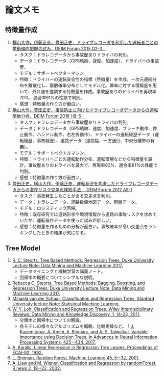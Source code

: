 # 論文メモ

## 特徴量作成

1. [横山大作，伊藤正彦，豊田正史．ドライブレコーダを利用した運転者ごとの挙動傾向把握の試み．DEIM Forum 2015 D2-3．](http://db-event.jpn.org/deim2015/paper/308.pdf)
	- タスク：ドラレコデータから事故歴ありドライバの判別。
	- データ：ドラレコデータ（GPS軌跡、速度、加速度）、ドライバーの事故歴。
	- モデル：サポートベクターマシン。
	- 特徴：ドライバーの運転安全性の指標（特徴量）を作成。一次元連続分布を離散化し、離散確率分布としてモデル化。確率に対する情報量を用いて、外れ値を強調する特徴量を作成。事故歴ありのドライバを再現率70%、適合率61%の性能で判別。
	- 感想：特徴量の作り方が面白い。
1. [横山大作，豊田正史．事故防止に向けたドライブレコーダデータからの運転挙動分析．DEIM Forum 2016 H8-5．](http://db-event.jpn.org/deim2016/papers/390.pdf)
	- タスク：ドラレコデータから事故歴ありドライバの判別。
	- データ；ドラレコデータ（GPS軌跡、速度、加速度、ブレーキ動作、停止動作、ハンドル動作、右左折動作）、ドライバーの運転経歴データ（運転経歴、事故経歴）、道路データ（道路幅、一方通行、中央分離帯の有無）。
	- モデル：サポートベクトルマシン。
	- 特徴：ドライバーごとの運転動作分布、運転環境などから特徴量を設計。事故歴ありのドライバを最大で、再現率83%、適合率81%の性能で判別。
	- 感想：特徴量の作り方が面白い。
1. [豊田正史，横山大作，伊藤正彦．運転状況を考慮したドライブレコーダデータからの潜在リスク交差点検知手法． DEIM Forum 2017 A5-1](http://db-event.jpn.org/deim2017/papers/372.pdf)
	- タスク：事故発生したことがある交差点を判別。
	- データ：ドラレコデータ、道路数値地図データ、雨量データ。
	- モデル：ロジスティック回帰。
	- 特徴：既存研究では道路形状や環境情報から道路の事故リスクを求めていたが、運転操作データを使った試みが新しい。
	- 感想：特徴量を作るための分析が面白い。事故確率が高い交差点をランキングしたときの結果が気になる。

## Tree Model

1. [R. C. Steorts. Tree Based Methods: Regression Trees. Duke University Lecture Note: Data Mining and Machine Learning 2017.](http://www2.stat.duke.edu/~rcs46/lectures_2017/08-trees/08-tree-regression.pdf)
	- データマイニングと機械学習の講義ノート。
	- 回帰木の概要についてシンプルな説明。
1. [Rebecca C. Steorts. Tree Based Methods: Bagging, Boosting, and
Regression Trees. Duke University Lecture Note: Data Mining and Machine Learning 2017.](http://www2.stat.duke.edu/~rcs46/lectures_2017/08-trees/08-tree-advanced.pdf)
1. [Mihaela van der Schaar. Classification and Regression Trees. Stanford University lecture Note: Statistical Machine Learning.](http://www.stats.ox.ac.uk/~flaxman/HT17_lecture13.pdf)
1. [W. Y. Loh. Classification and Regression Trees. Wiley Interdisciplinary Reviews: Data Mining and Knowledge Discovery, 1, 14-23, 2011.](https://onlinelibrary.wiley.com/doi/abs/10.1002/widm.8)
	- 分類木と回帰木についての解説。
	- 各モデルの様々なアルゴリズムを概観、比較実験など。
1.[J. Kazemitabar, A. Amini, A. Bloniarz, and A. S. Talwalkar. Variable Importance using Decision Trees. In Advances in Neural Information Processing Systems, 425--434, 2017.](http://papers.nips.cc/paper/6646-variable-importance-using-decision-trees)
1. [A. Karalic. Linear Regression in Regression Tree Leaves. Proceedings of ECAI-92, 1992.](http://citeseerx.ist.psu.edu/viewdoc/summary?doi=10.1.1.35.2878) 
1. [L. Breiman. Random Forest. Machine Learning 45, 5--32, 2001.](https://link.springer.com/article/10.1023%2FA%3A1010933404324)
1. [A. Liaw and M. Wiener. Classification and Regression by randomForest. R news 2, 18--22, 2002.](https://www.researchgate.net/profile/Andy_Liaw/publication/228451484_Classification_and_Regression_by_RandomForest/links/53fb24cc0cf20a45497047ab/Classification-and-Regression-by-RandomForest.pdf)
